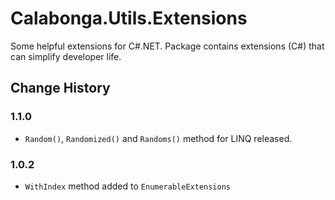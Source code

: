 # Calabonga.Utils.Extensions
Some helpful extensions for C#.NET. Package contains extensions (C#) that can simplify developer life.

## Change History

### 1.1.0

* `Random()`, `Randomized()` and `Randoms()` method for LINQ released.

### 1.0.2

* `WithIndex` method added to `EnumerableExtensions`
